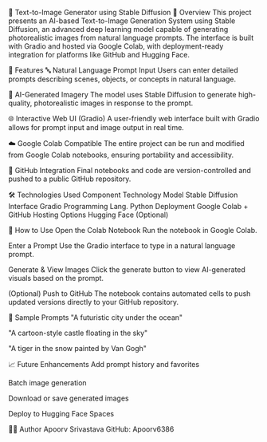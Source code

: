 🎨 Text-to-Image Generator using Stable Diffusion
📌 Overview
This project presents an AI-based Text-to-Image Generation System using Stable Diffusion, an advanced deep learning model capable of generating photorealistic images from natural language prompts. The interface is built with Gradio and hosted via Google Colab, with deployment-ready integration for platforms like GitHub and Hugging Face.

🚀 Features
🔤 Natural Language Prompt Input
Users can enter detailed prompts describing scenes, objects, or concepts in natural language.

🧠 AI-Generated Imagery
The model uses Stable Diffusion to generate high-quality, photorealistic images in response to the prompt.

🌐 Interactive Web UI (Gradio)
A user-friendly web interface built with Gradio allows for prompt input and image output in real time.

☁️ Google Colab Compatible
The entire project can be run and modified from Google Colab notebooks, ensuring portability and accessibility.

🔗 GitHub Integration
Final notebooks and code are version-controlled and pushed to a public GitHub repository.

🛠️ Technologies Used
Component	Technology
Model	Stable Diffusion
Interface	Gradio
Programming Lang.	Python
Deployment	Google Colab + GitHub
Hosting Options	Hugging Face (Optional)

🧪 How to Use
Open the Colab Notebook
Run the notebook in Google Colab.

Enter a Prompt
Use the Gradio interface to type in a natural language prompt.

Generate & View Images
Click the generate button to view AI-generated visuals based on the prompt.

(Optional) Push to GitHub
The notebook contains automated cells to push updated versions directly to your GitHub repository.

📌 Sample Prompts
"A futuristic city under the ocean"

"A cartoon-style castle floating in the sky"

"A tiger in the snow painted by Van Gogh"

📈 Future Enhancements
Add prompt history and favorites

Batch image generation

Download or save generated images

Deploy to Hugging Face Spaces

👨‍💻 Author
Apoorv Srivastava
GitHub: Apoorv6386
